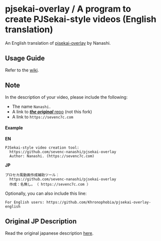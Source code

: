 # pjsekai-overlay / A program to create PJSekai-style videos (English translation)

An English translation of [pjsekai-overlay](https://github.com/sevenc-nanashi/pjsekai-overlay) by Nanashi.

## Usage Guide

Refer to the [wiki](https://github.com/Khronophobia/pjsekai-overlay-english/wiki).

## Note

In the description of your video, please include the following:
- The name `Nanashi.`
- A link to [***the original*** repo](https://github.com/sevenc-nanashi/pjsekai-overlay) (not this fork)
- A link to `https://sevenc7c.com`

#### Example
**EN**
```
PJSekai-style video creation tool:
  https://github.com/sevenc-nanashi/pjsekai-overlay
  Author: Nanashi. (https://sevenc7c.com)
```
**JP**
```
プロセカ風動画作成補助ツール：
  https://github.com/sevenc-nanashi/pjsekai-overlay
  作成：名無し｡ （ https://sevenc7c.com ）
```
Optionally, you can also include this line:
```
For English users: https://github.com/Khronophobia/pjsekai-overlay-english
```

## Original JP Description
Read the original japanese description [here](README.original.md).